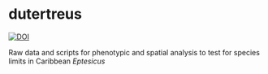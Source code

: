 # dutertreus

<a href="https://zenodo.org/badge/latestdoi/690428625"><img src="https://zenodo.org/badge/690428625.svg" alt="DOI"></a>

Raw data and scripts for phenotypic and spatial analysis to test for species limits in Caribbean *Eptesicus*
